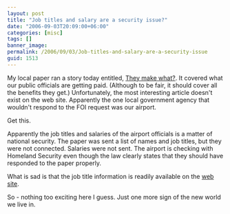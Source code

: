 ```yaml
---
layout: post
title: "Job titles and salary are a security issue?"
date: "2006-09-03T20:09:00+06:00"
categories: [misc]
tags: []
banner_image: 
permalink: /2006/09/03/Job-titles-and-salary-are-a-security-issue
guid: 1513
---
```


My local paper ran a story today entitled, <a href="http://www.acadiananow.com/apps/pbcs.dll/article?AID=/20060903/NEWS01/609030333/1002">They make what?</a>. It covered what our public officials are getting paid. (Although to be fair, it should cover all the benefits they get.) Unfortunately, the most interesting article doesn't exist on the web site. Apparently the one local government agency that wouldn't respond to the FOI request was our airport.

Get this.

Apparently the job titles and salaries of the airport officials is a matter of national security. The paper was sent a list of names and job titles, but they were not connected. Salaries were not sent. The airport is checking with Homeland Security even though the law clearly states that they should have responded to the paper properly.

What is sad is that the job title information is readily available on the <a href="http://www.lftairport.com/">web site</a>. 

So - nothing too exciting here I guess. Just one more sign of the new world we live in.
